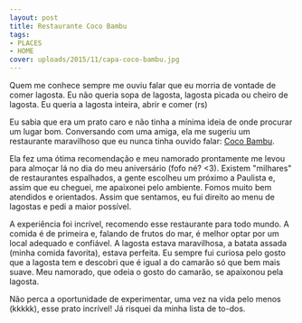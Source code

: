 ```yaml
---
layout: post
title: Restaurante Coco Bambu
tags:
- PLACES
- HOME
cover: uploads/2015/11/capa-coco-bambu.jpg
---
```


Quem me conhece sempre me ouviu falar que eu morria de vontade de comer lagosta. Eu não queria sopa de lagosta, lagosta picada ou cheiro de lagosta. Eu queria a lagosta inteira, abrir e comer (rs)

Eu sabia que era um prato caro e não tinha a mínima ideia de onde procurar um lugar bom. Conversando com uma amiga, ela me sugeriu um restaurante maravilhoso que eu nunca tinha ouvido falar: <a href="http://restaurantecocobambu.com.br/">Coco Bambu</a>.

Ela fez uma ótima recomendação e meu namorado prontamente me levou para almoçar lá no dia do meu aniversário (fofo né? <3). Existem "milhares" de restaurantes espalhados, a gente escolheu um próximo a Paulista e, assim que eu cheguei, me apaixonei pelo ambiente. Fomos muito bem atendidos e orientados. Assim que sentamos, eu fui direito ao menu de lagostas e pedi a maior possível.

A experiência foi incrível, recomendo esse restaurante para todo mundo. A comida é de primeira e, falando de frutos do mar, é melhor optar por um local adequado e confiável. A lagosta estava maravilhosa, a batata assada (minha comida favorita), estava perfeita. Eu sempre fui curiosa pelo gosto que a lagosta tem e descobri que é igual a do camarão só que bem mais suave. Meu namorado, que odeia o gosto do camarão, se apaixonou pela lagosta.

Não perca a oportunidade de experimentar, uma vez na vida pelo menos (kkkkk), esse prato incrível! Já risquei da minha lista de to-dos.
